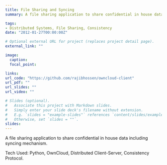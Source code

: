 ```yaml
---
title: File Sharing and Syncing
summary: A file sharing application to share confidential in house data including syncing mechanism. T

tags:
- Distributed Systems, File Sharing, Consistency
date: "2012-01-27T00:00:00Z"

# Optional external URL for project (replaces project detail page).
external_link: ""

image:
  caption:
  focal_point:

links:
url_code: "https://github.com/rajibhossen/owncloud-client"
url_pdf: ""
url_slides: ""
url_video: ""

# Slides (optional).
#   Associate this project with Markdown slides.
#   Simply enter your slide deck's filename without extension.
#   E.g. `slides = "example-slides"` references `content/slides/example-slides.md`.
#   Otherwise, set `slides = ""`.
slides:
---
```

 A file sharing application to share confidential in house data including syncing mechanism. 

 Tech Used: Python, OwnCloud, Distributed Client-Server, Consistency Protocol.
